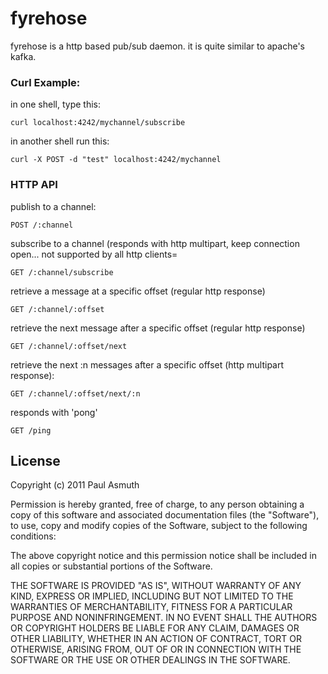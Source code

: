 fyrehose
========

fyrehose is a http based pub/sub daemon. it is quite similar to apache's kafka.


### Curl Example:

in one shell, type this:

    curl localhost:4242/mychannel/subscribe

in another shell run this:

    curl -X POST -d "test" localhost:4242/mychannel


### HTTP API

publish to a channel:

    POST /:channel

subscribe to a channel (responds with http multipart, keep connection open... not supported by all http clients=

    GET /:channel/subscribe

retrieve a message at a specific offset (regular http response)

    GET /:channel/:offset

retrieve the next message after a specific offset (regular http response)

    GET /:channel/:offset/next

retrieve the next :n messages after a specific offset (http multipart response):

    GET /:channel/:offset/next/:n

responds with 'pong'

    GET /ping

License
-------

Copyright (c) 2011 Paul Asmuth

Permission is hereby granted, free of charge, to any person obtaining
a copy of this software and associated documentation files (the
"Software"), to use, copy and modify copies of the Software, subject 
to the following conditions:

The above copyright notice and this permission notice shall be
included in all copies or substantial portions of the Software.

THE SOFTWARE IS PROVIDED "AS IS", WITHOUT WARRANTY OF ANY KIND,
EXPRESS OR IMPLIED, INCLUDING BUT NOT LIMITED TO THE WARRANTIES OF
MERCHANTABILITY, FITNESS FOR A PARTICULAR PURPOSE AND
NONINFRINGEMENT. IN NO EVENT SHALL THE AUTHORS OR COPYRIGHT HOLDERS BE
LIABLE FOR ANY CLAIM, DAMAGES OR OTHER LIABILITY, WHETHER IN AN ACTION
OF CONTRACT, TORT OR OTHERWISE, ARISING FROM, OUT OF OR IN CONNECTION
WITH THE SOFTWARE OR THE USE OR OTHER DEALINGS IN THE SOFTWARE.
